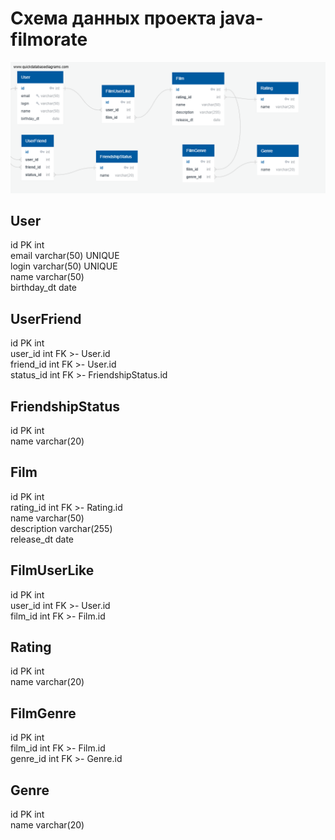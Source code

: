 # Схема данных проекта java-filmorate 

![java-filmorate-DB](./java-filmorate-DB.png)

## User
id PK int \
email varchar(50) UNIQUE \
login varchar(50) UNIQUE \
name varchar(50) \
birthday_dt date 

## UserFriend
id PK int \
user_id int FK >- User.id \
friend_id int FK >- User.id \
status_id int FK >- FriendshipStatus.id

## FriendshipStatus 
id PK int \
name varchar(20)

## Film
id PK int \
rating_id int FK >- Rating.id \
name varchar(50) \
description varchar(255) \
release_dt date

## FilmUserLike
id PK int \
user_id int FK >- User.id \
film_id int FK >- Film.id

## Rating
id PK int \
name varchar(20)

## FilmGenre
id PK int \
film_id int FK >- Film.id \
genre_id int FK >- Genre.id

## Genre
id PK int \
name varchar(20)
